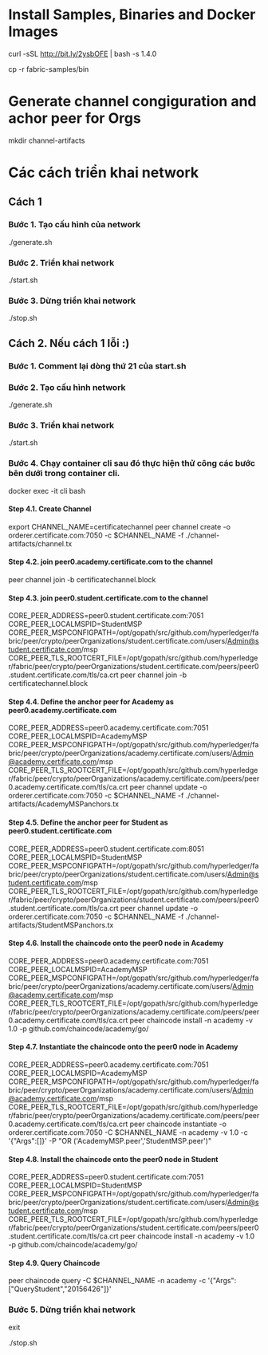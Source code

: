# Install Samples, Binaries and Docker Images

curl -sSL http://bit.ly/2ysbOFE | bash -s 1.4.0

cp -r fabric-samples/bin

# Generate channel congiguration and achor peer for Orgs

mkdir channel-artifacts

# Các cách triển khai network

## Cách 1

### Bước 1. Tạo cấu hình của network

./generate.sh

### Bước 2. Triển khai network

./start.sh

### Bước 3. Dừng triển khai network

./stop.sh

## Cách 2. Nếu cách 1 lỗi :)

### Bước 1. Comment lại dòng thứ 21 của start.sh

### Bước 2. Tạo cấu hình network

./generate.sh

### Bước 3. Triển khai network

./start.sh

### Bước 4. Chạy container cli sau đó thực hiện thử công các bước bên dưới trong container cli.

docker exec -it cli bash

#### Step 4.1. Create Channel

export CHANNEL_NAME=certificatechannel
peer channel create -o orderer.certificate.com:7050 -c \$CHANNEL_NAME -f ./channel-artifacts/channel.tx

#### Step 4.2. join peer0.academy.certificate.com to the channel

peer channel join -b certificatechannel.block

#### Step 4.3. join peer0.student.certificate.com to the channel

CORE_PEER_ADDRESS=peer0.student.certificate.com:7051 CORE_PEER_LOCALMSPID=StudentMSP CORE_PEER_MSPCONFIGPATH=/opt/gopath/src/github.com/hyperledger/fabric/peer/crypto/peerOrganizations/student.certificate.com/users/Admin@student.certificate.com/msp CORE_PEER_TLS_ROOTCERT_FILE=/opt/gopath/src/github.com/hyperledger/fabric/peer/crypto/peerOrganizations/student.certificate.com/peers/peer0.student.certificate.com/tls/ca.crt peer channel join -b certificatechannel.block

#### Step 4.4. Define the anchor peer for Academy as peer0.academy.certificate.com

CORE_PEER_ADDRESS=peer0.academy.certificate.com:7051 CORE_PEER_LOCALMSPID=AcademyMSP CORE_PEER_MSPCONFIGPATH=/opt/gopath/src/github.com/hyperledger/fabric/peer/crypto/peerOrganizations/academy.certificate.com/users/Admin@academy.certificate.com/msp CORE_PEER_TLS_ROOTCERT_FILE=/opt/gopath/src/github.com/hyperledger/fabric/peer/crypto/peerOrganizations/academy.certificate.com/peers/peer0.academy.certificate.com/tls/ca.crt peer channel update -o orderer.certificate.com:7050 -c \$CHANNEL_NAME -f ./channel-artifacts/AcademyMSPanchors.tx

#### Step 4.5. Define the anchor peer for Student as peer0.student.certificate.com

CORE_PEER_ADDRESS=peer0.student.certificate.com:8051 CORE_PEER_LOCALMSPID=StudentMSP CORE_PEER_MSPCONFIGPATH=/opt/gopath/src/github.com/hyperledger/fabric/peer/crypto/peerOrganizations/student.certificate.com/users/Admin@student.certificate.com/msp CORE_PEER_TLS_ROOTCERT_FILE=/opt/gopath/src/github.com/hyperledger/fabric/peer/crypto/peerOrganizations/student.certificate.com/peers/peer0.student.certificate.com/tls/ca.crt peer channel update -o orderer.certificate.com:7050 -c \$CHANNEL_NAME -f ./channel-artifacts/StudentMSPanchors.tx

#### Step 4.6. Install the chaincode onto the peer0 node in Academy

CORE_PEER_ADDRESS=peer0.academy.certificate.com:7051 CORE_PEER_LOCALMSPID=AcademyMSP CORE_PEER_MSPCONFIGPATH=/opt/gopath/src/github.com/hyperledger/fabric/peer/crypto/peerOrganizations/academy.certificate.com/users/Admin@academy.certificate.com/msp CORE_PEER_TLS_ROOTCERT_FILE=/opt/gopath/src/github.com/hyperledger/fabric/peer/crypto/peerOrganizations/academy.certificate.com/peers/peer0.academy.certificate.com/tls/ca.crt peer chaincode install -n academy -v 1.0 -p github.com/chaincode/academy/go/

#### Step 4.7. Instantiate the chaincode onto the peer0 node in Academy

CORE_PEER_ADDRESS=peer0.academy.certificate.com:7051 CORE_PEER_LOCALMSPID=AcademyMSP CORE_PEER_MSPCONFIGPATH=/opt/gopath/src/github.com/hyperledger/fabric/peer/crypto/peerOrganizations/academy.certificate.com/users/Admin@academy.certificate.com/msp CORE_PEER_TLS_ROOTCERT_FILE=/opt/gopath/src/github.com/hyperledger/fabric/peer/crypto/peerOrganizations/academy.certificate.com/peers/peer0.academy.certificate.com/tls/ca.crt peer chaincode instantiate -o orderer.certificate.com:7050 -C \$CHANNEL_NAME -n academy -v 1.0 -c '{"Args":[]}' -P "OR ('AcademyMSP.peer','StudentMSP.peer')"

#### Step 4.8. Install the chaincode onto the peer0 node in Student

CORE_PEER_ADDRESS=peer0.student.certificate.com:7051 CORE_PEER_LOCALMSPID=StudentMSP CORE_PEER_MSPCONFIGPATH=/opt/gopath/src/github.com/hyperledger/fabric/peer/crypto/peerOrganizations/student.certificate.com/users/Admin@student.certificate.com/msp CORE_PEER_TLS_ROOTCERT_FILE=/opt/gopath/src/github.com/hyperledger/fabric/peer/crypto/peerOrganizations/student.certificate.com/peers/peer0.student.certificate.com/tls/ca.crt peer chaincode install -n academy -v 1.0 -p github.com/chaincode/academy/go/

#### Step 4.9. Query Chaincode

peer chaincode query -C \$CHANNEL_NAME -n academy -c '{"Args":["QueryStudent","20156426"]}'

### Bước 5. Dừng triển khai network

exit

./stop.sh
